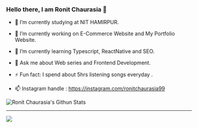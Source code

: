 ### Hello there, I am Ronit Chaurasia 👋


- 👯 I’m currently studying at NIT HAMIRPUR.
- 🔭 I’m currently working on E-Commerce Website and My Portfolio Website.
- 🌱 I’m currently learning Typescript, ReactNative and SEO.
- 💬 Ask me about Web series and Frontend Development.

- ⚡ Fun fact: I spend about 5hrs listening songs everyday .
- 📫 Instagram handle : https://instagram.com/ronitchaurasia99

<img align="center" alt="Ronit Chaurasia's Githun Stats" src = "https://github-readme-stats.vercel.app/api?username=Ronit-Chaurasia&show_icons=true&hide_border=false&theme=midnight-purple">
<hr>
<img align="center" src="https://github-readme-stats.vercel.app/api/top-langs/?username=Ronit-Chaurasia&exclude_repo=github-readme-stats,anuraghazra.github.io&theme=radical">

